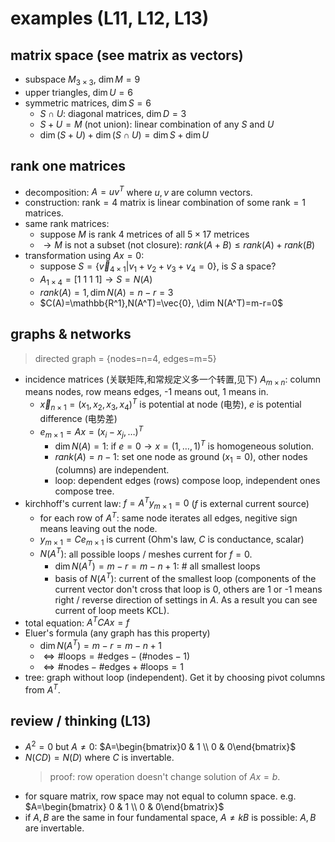 # examples (L11, L12, L13)

## matrix space (see matrix as vectors)
- subspace $M_{3\times 3}$, $\dim M=9$
- upper triangles, $\dim U=6$
- symmetric matrices, $\dim S=6$
    - $S\cap U$: diagonal matrices, $\dim D=3$
    - $S+U=M$ (not union): linear combination of any $S$ and $U$
    - $\dim (S+U)+\dim (S\cap U)=\dim S+\dim U$

## rank one matrices
- decomposition: $A=uv^T$ where $u,v$ are column vectors.
- construction: $\mathrm{rank}=4$ matrix is linear combination of some $\mathrm{rank}=1$ matrices.
- same rank matrices:
    - suppose $M$ is rank 4 metrices of all $5\times 17$ metrices
    - $\to M$ is not a subset (not closure): $rank(A+B)\le rank(A)+rank(B)$
- transformation using $Ax=0$:
    - suppose $S=\{\vec{v}_{4\times 1}|v_1+v_2+v_3+v_4=0\}$, is $S$ a space?
    - $A_{1\times 4}=[1\ 1\ 1\ 1]\to S=N(A)$
    - $rank(A)=1,\dim N(A)=n-r=3$
    - $C(A)=\mathbb{R^1},N(A^T)=\vec{0}, \dim N(A^T)=m-r=0$

## graphs & networks
> directed graph = {nodes=n=4, edges=m=5}
- incidence matrices (关联矩阵,和常规定义多一个转置,见下) $A_{m\times n}$: column means nodes, row means edges, -1 means out, 1 means in.
    - $\vec{x}_{n\times 1}=(x_1,x_2,x_3,x_4)^T$ is potential at node (电势), $e$ is potential difference (电势差)
    - $e_{m\times 1}=Ax=(x_i-x_j,\dots)^T$
        - $\dim N(A)=1$: if $e=0\to x=(1,\dots ,1)^T$ is homogeneous solution.
        - $rank(A)=n-1$: set one node as ground ($x_1=0$), other nodes (columns) are independent.
        - loop: dependent edges (rows) compose loop, independent ones compose tree.
- kirchhoff's current law: $f=A^Ty_{m\times 1}=0$ ($f$ is external current source)
    - for each row of $A^T$: same node iterates all edges, negitive sign means leaving out the node.
    - $y_{m\times 1}=Ce_{m\times 1}$ is current (Ohm's law, $C$ is conductance, scalar)
    - $N(A^T)$: all possible loops / meshes current for $f=0$.
        - $\dim N(A^T)=m-r=m-n+1$: # all smallest loops
        - basis of $N(A^T)$: current of the smallest loop (components of the current vector don't cross that loop is 0, others are 1 or -1 means right / reverse direction of settings in $A$. As a result you can see current of loop meets KCL).
- total equation: $A^TCAx=f$
- Eluer's formula (any graph has this property)
    - $\dim N(A^T)=m-r=m-n+1$
    - $\Leftrightarrow\#\text{loops}=\#\text{edges}-(\#\text{nodes}-1)$
    - $\Leftrightarrow\#\text{nodes}-\#\text{edges}+\#\text{loops}=1$
- tree: graph without loop (independent). Get it by choosing pivot columns from $A^T$.

## review / thinking (L13)
- $A^2=0$ but $A\ne 0$: $A=\begin{bmatrix}0 & 1 \\ 0 & 0\end{bmatrix}$
- $N(CD)=N(D)$ where $C$ is invertable.
    > proof: row operation doesn't change solution of $Ax=b$.
- for square matrix, row space may not equal to column space. e.g. $A=\begin{bmatrix} 0 & 1 \\ 0 & 0\end{bmatrix}$
- if $A,B$ are the same in four fundamental space, $A\ne kB$ is possible: $A,B$ are invertable.